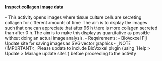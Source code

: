 <h4 id="inspect_collagen_data"><a href="#inspect_collagen_data">Inspect collagen image data</a></h4>
-  This activity opens images where tissue culture cells are secreting collagen for different amounts of time.
  The aim is to display the images such that one can appreciate that after 96 h there is more collagen
  secreted than after 0 h. The aim is to make this display as quantitative as possible without doing an actual
  image analysis.
- Requirements:
  - BioVoxxel Fiji Update site for saving images as SVG vector graphics
    - _NOTE (IMPORTANT):_ Please update to include BioVoxxel plugin (using `Help > Update > Manage update sites`) before proceeding to the activity
